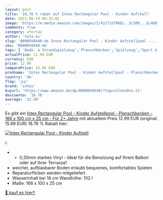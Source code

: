 ```yaml
---
layout: post
title: '18.76 % rabat auf Intex Rectangular Pool - Kinder Aufstell'
date: 2021-06-19 06:35:01
image: 'https://m.media-amazon.com/images/I/4117iGfRKEL._SL500_._SL400_.jpg'
comments: true
category: ofertas
author: 'tole.es'
slug: 'B000OV0X48-de Intex Rectangular Pool - Kinder Aufstellpool -...'
sku: 'B000OV0X48-de'
tags: [ 'Bade- & Strandspielzeug','Planschbecken','Spielzeug','Sport & Outdoor','intex', ]
actualPrice: 12.99 EUR
currency: EUR
price: 12.99
comparePrice: 15.99 EUR
prodname: 'Intex Rectangular Pool - Kinder Aufstellpool - Planschbecken - 166 x 100 cm x 25 cm - Für 2+ Jahre'
country: 'de'
flag: '🇩🇪'
brand: 'intex'
buyurl: 'https://www.amazon.de/dp/B000OV0X48/?tag=tolees0ca-21'
descuento: '18.76'
average: '12.99'
---
```


Es gibt ein [Intex Rectangular Pool - Kinder Aufstellpool - Planschbecken - 166 x 100 cm x 25 cm - Für 2+ Jahre](https://www.amazon.de/dp/B000OV0X48/?tag=tolees0ca-21) mit aktuellem Preis 12.99 EUR (original: 15.99 EUR) 18.76 % Rabatt hier:

[![Intex Rectangular Pool - Kinder Aufstell](https://m.media-amazon.com/images/I/4117iGfRKEL._SL500_._SL400_.jpg)](https://www.amazon.de/dp/B000OV0X48/?tag=tolees0ca-21)

ℹ️:

- - 0,30mm starkes Vinyl - Ideal für die Benutzung auf Ihrem Balkon oder auf Ihrer Terrasse!
- weicher, aufblasbarer Boden erlaubt bequemes, komfortables Spielen
- Reparaturflicken werden mitgeliefert
- Wasserinhalt bei 18 cm Wandhöhe: 102 l
- Maße: 166 x 100 x 25 cm

[🛒 kauf es hier!!](https://www.amazon.de/dp/B000OV0X48/?tag=tolees0ca-21)
